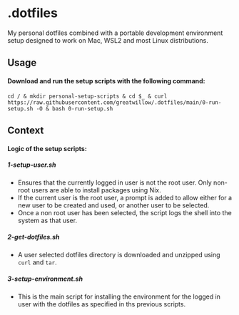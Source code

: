 # .dotfiles
My personal dotfiles combined with a portable development environment setup designed to work on Mac, WSL2 and most Linux distributions.

## Usage

#### Download and run the setup scripts with the following command:

```cd / & mkdir personal-setup-scripts & cd $_ & curl https://raw.githubusercontent.com/greatwillow/.dotfiles/main/0-run-setup.sh -O & bash 0-run-setup.sh```

## Context

#### Logic of the setup scripts:

##### 1-setup-user.sh

- Ensures that the currently logged in user is not the root user.  Only non-root users are able to install packages using Nix.  
- If the current user is the root user, a prompt is added to allow either for a new user to be created and used, or another user to be selected.
- Once a non root user has been selected, the script logs the shell into the system as that user.

##### 2-get-dotfiles.sh
- A user selected dotfiles directory is downloaded and unzipped using ```curl``` and ```tar```.
  
##### 3-setup-environment.sh
- This is the main script for installing the environment for the logged in user with the dotfiles as specified in ths previous scripts.